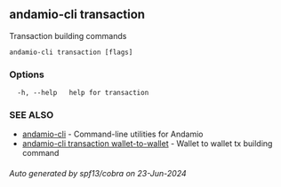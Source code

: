 ## andamio-cli transaction

Transaction building commands

```
andamio-cli transaction [flags]
```

### Options

```
  -h, --help   help for transaction
```

### SEE ALSO

* [andamio-cli](andamio-cli.md)	 - Command-line utilities for Andamio
* [andamio-cli transaction wallet-to-wallet](andamio-cli_transaction_wallet-to-wallet.md)	 - Wallet to wallet tx building command

###### Auto generated by spf13/cobra on 23-Jun-2024
